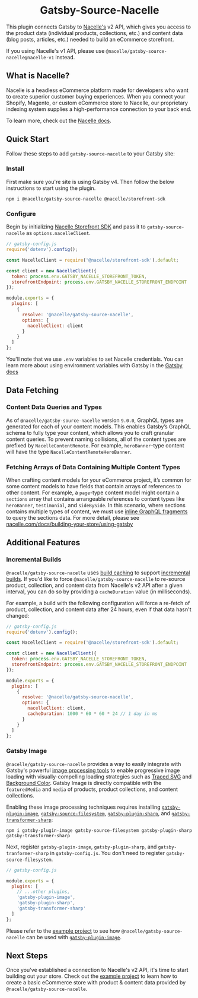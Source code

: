 <h1 align="center">
  Gatsby-Source-Nacelle
</h1>

<!-- [![npm version](https://img.shields.io/npm/v/@nacelle/gatsby-source-nacelle.svg)](https://www.npmjs.com/package/@nacelle/gatsby-source-nacelle) -->
<!-- [![GitHub license](https://img.shields.io/github/license/getnacelle/nacelle-react/tree/main/packages/gatsby-source-nacelle)](https://github.com/getnacelle/nacelle-react/tree/main/packages/gatsby-source-nacelle/blob/master/LICENSE) -->

This plugin connects Gatsby to [Nacelle's](https://www.nacelle.com) v2 API, which gives you access to the product data (individual products, collections, etc.) and content data (blog posts, articles, etc.) needed to build an eCommerce storefront.

If you using Nacelle's v1 API, please use `@nacelle/gatsby-source-nacelle@nacelle-v1` instead.

## What is Nacelle?

Nacelle is a headless eCommerce platform made for developers who want to create superior customer buying experiences. When you connect your Shopify, Magento, or custom eCommerce store to Nacelle, our proprietary indexing system supplies a high-performance connection to your back end.

To learn more, check out the [Nacelle docs](https://nacelle.com/docs).

## Quick Start

Follow these steps to add `gatsby-source-nacelle` to your Gatsby site:

### Install

First make sure you're site is using Gatsby v4. Then follow the below instructions to start using the plugin.

```shell
npm i @nacelle/gatsby-source-nacelle @nacelle/storefront-sdk
```

### Configure

Begin by initializing [Nacelle Storefront SDK](https://nacelle.com/docs/querying-data/storefront-sdk) and pass it to `gatsby-source-nacelle` as `options.nacelleClient`.

```javascript
// gatsby-config.js
require('dotenv').config();

const NacelleClient = require('@nacelle/storefront-sdk').default;

const client = new NacelleClient({
  token: process.env.GATSBY_NACELLE_STOREFRONT_TOKEN,
  storefrontEndpoint: process.env.GATSBY_NACELLE_STOREFRONT_ENDPOINT
});

module.exports = {
  plugins: [
    {
      resolve: '@nacelle/gatsby-source-nacelle',
      options: {
        nacelleClient: client
      }
    }
  ]
};
```

You'll note that we use `.env` variables to set Nacelle credentials. You can learn more about using environment variables with Gatsby in the [Gatsby docs](https://www.gatsbyjs.org/docs/environment-variables/)

## Data Fetching

### Content Data Queries and Types

As of `@nacelle/gatsby-source-nacelle` version `9.0.0`, GraphQL types are generated for each of your content models. This enables Gatsby’s GraphQL schema to fully type your content, which allows you to craft granular content queries. To prevent naming collisions, all of the content types are prefixed by `NacelleContentRemote`. For example, `heroBanner`-type content will have the type `NacelleContentRemoteHeroBanner`.

### Fetching Arrays of Data Containing Multiple Content Types

When crafting content models for your eCommerce project, it’s common for some content models to have fields that contain arrays of references to other content. For example, a `page`-type content model might contain a `sections` array that contains arrangeable references to content types like `heroBanner`, `testimonial`, and `sideBySide`. In this scenario, where sections contains multiple types of content, we must use [inline GraphQL fragments](https://graphql.org/learn/queries/#inline-fragments) to query the sections data. For more detail, please see [nacelle.com/docs/building-your-store/using-gatsby](https://nacelle.com/docs/building-your-store/using-gatsby)

## Additional Features

### Incremental Builds

`@nacelle/gatsby-source-nacelle` uses [build caching](https://www.gatsbyjs.com/docs/build-caching/) to support [incremental builds](https://www.gatsbyjs.com/blog/2020-04-22-announcing-incremental-builds/). If you'd like to force `@nacelle/gatsby-source-nacelle` to re-source product, collection, and content data from Nacelle's v2 API after a given interval, you can do so by providing a `cacheDuration` value (in milliseconds).

For example, a build with the following configuration will force a re-fetch of product, collection, and content data after 24 hours, even if that data hasn't changed:

```js
// gatsby-config.js
require('dotenv').config();

const NacelleClient = require('@nacelle/storefront-sdk').default;

const client = new NacelleClient({
  token: process.env.GATSBY_NACELLE_STOREFRONT_TOKEN,
  storefrontEndpoint: process.env.GATSBY_NACELLE_STOREFRONT_ENDPOINT
});

module.exports = {
  plugins: [
    {
      resolve: '@nacelle/gatsby-source-nacelle',
      options: {
        nacelleClient: client,
        cacheDuration: 1000 * 60 * 60 * 24 // 1 day in ms
      }
    }
  ]
};
```

### Gatsby Image

`@nacelle/gatsby-source-nacelle` provides a way to easily integrate with Gatsby's powerful [image processing tools](https://www.gatsbyjs.com/docs/how-to/images-and-media/using-gatsby-plugin-image) to enable progressive image loading with visually-compelling loading strategies such as [Traced SVG](https://using-gatsby-image.gatsbyjs.org/traced-svg/) and [Background Color](https://using-gatsby-image.gatsbyjs.org/background-color/). Gatsby Image is directly compatible with the `featuredMedia` and `media` of products, product collections, and content collections.

Enabling these image processing techniques requires installing [`gatsby-plugin-image`](https://www.npmjs.com/package/gatsby-plugin-image), [`gatsby-source-filesystem`](https://www.npmjs.com/package/gatsby-source-filesystem), [`gatsby-plugin-sharp`](https://www.npmjs.com/package/gatsby-plugin-sharp), and [`gatsby-transformer-sharp`](https://www.npmjs.com/package/gatsby-transformer-sharp):

```
npm i gatsby-plugin-image gatsby-source-filesystem gatsby-plugin-sharp gatsby-transformer-sharp
```

Next, register `gatsby-plugin-image`, `gatsby-plugin-sharp`, and `gatsby-tranformer-sharp` in `gatsby-config.js`. You don't need to register `gatsby-source-filesystem`.

```js
// gatsby-config.js

module.exports = {
  plugins: [
    // ...other plugins,
    'gatsby-plugin-image',
    'gatsby-plugin-sharp',
    'gatsby-transformer-sharp'
  ]
};
```

Please refer to the [example project](https://github.com/getnacelle/nacelle-react/tree/main/examples/gatsby) to see how `@nacelle/gatsby-source-nacelle` can be used with [`gatsby-plugin-image`](https://www.npmjs.com/package/gatsby-plugin-image).

## Next Steps

Once you've established a connection to Nacelle's v2 API, it's time to start building out your store. Check out the [example project](https://github.com/getnacelle/nacelle-react/tree/main/examples/gatsby) to learn how to create a basic eCommerce store with product & content data provided by `@nacelle/gatsby-source-nacelle`.
